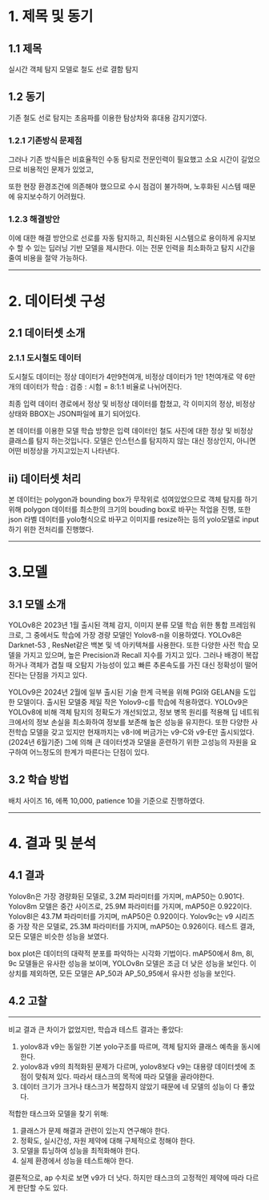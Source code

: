 # 1. 제목 및 동기

## 1.1 제목

실시간 객체 탐지 모델로 철도 선로 결함 탐지

## 1.2 동기

기존 철도 선로 탐지는 초음파를 이용한 탐상차와 휴대용 감지기였다.

### 1.2.1 기존방식 문제점

그러나 기존 방식들은 비효율적인 수동 탐지로 전문인력이 필요했고 소요 시간이 길었으므로 비용적인 문제가 있었고,

또한 현장 환경조건에 의존해야 했으므로 수시 점검이 불가하며, 노후화된 시스템 때문에 유지보수하기 어려웠다.

### 1.2.3 해결방안

이에 대한 해결 방안으로 선로를 자동 탐지하고, 최신화된 시스템으로 용이하게 유지보수 할 수 있는 딥러닝 기반 모델을 제시한다. 이는 전문 인력을 최소화하고 탐지 시간을 줄여 비용을 절약 가능하다.

---

# 2. 데이터셋 구성

## 2.1 데이터셋 소개

### 2.1.1 도시철도 데이터

도시철도 데이터는 정상 데이터가 4만9천여개, 비정상 데이터가 1만 1천여개로 약 6만개의 데이터가 학습 : 검증 : 시험 = 8:1:1 비율로 나뉘어진다.

최종 입력 데이터 경로에서 정상 및 비정상 데이터를 합쳤고, 각 이미지의 정상, 비정상 상태와 BBOX는 JSON파일에 표기 되어있다.

본 데이터를 이용한 모델 학습 방향은 입력 데이터인 철도 사진에 대한 정상 및 비정상 클래스를 탐지 하는것입니다. 모델은 인스턴스를 탐지하지 않는 대신 정상인지, 아니면 어떤 비정상을 가지고있는지 나타낸다.

## ii) 데이터셋 처리

본 데이터는 polygon과 bounding box가 무작위로 섞여있었으므로 객체 탐지를 하기위해 polygon 데이터를 최소한의 크기의 bouding box로 바꾸는 작업을 진행, 또한 json 라벨 데이터를 yolo형식으로 바꾸고 이미지를 resize하는 등의 yolo모델로 input하기 위한 전처리를 진행했다.

---

# 3.모델

## 3.1 모델 소개

YOLOv8은 2023년 1월 출시된 객체 감지, 이미지 분류 모델 학습 위한 통합 프레임워크로, 그 중에서도 학습에 가장 경량 모델인 Yolov8-n을 이용하였다. YOLOv8은 Darknet-53 , ResNet같은 백본 및 넥 아키텍쳐를 사용한다. 또한 다양한 사전 학습 모델을 가지고 있으며, 높은 Precision과 Recall 지수를 가지고 있다. 그러나 배경이 복잡하거나 객체가 겹칠 때 오탐지 가능성이 있고 빠른 추론속도를 가진 대신 정확성이 떨어진다는 단점을 가지고 있다.

YOLOv9은 2024년 2월에 일부 출시된 기술 한계 극복을 위해 PGI와 GELAN을 도입한 모델이다. 출시된 모델중 제일 작은 Yolov9-c를 학습에 적용하였다. YOLOv9은 YOLOv8에 비해 객체 탐지의 정확도가 개선되었고, 정보 병목 원리를 적용해 딥 네트워크에서의 정보 손실을 최소화하여 정보를 보존해 높은 성능을 유지한다. 또한 다양한 사전학습 모델을 갖고 있지만 현재까지는 v8-I에 버금가는 v9-C와 v9-E만 출시되었다.(2024년 6월기준) 그에 의해 큰 데이터셋과 모델을 훈련하기 위한 고성능의 자원을 요구하여 어느정도의 한계가 따른다는 단점이 있다.

## 3.2 학습 방법

배치 사이즈 16, 에폭 10,000, patience 10을 기준으로 진행하였다.

---

# 4. 결과 및 분석

## 4.1 결과

Yolov8n은 가장 경량화된 모델로, 3.2M 파라미터를 가지며, mAP50는 0.901다. Yolov8m 모델은 중간 사이즈로, 25.9M 파라미터를 가지며, mAP50은 0.922이다. Yolov8l은 43.7M 파라미터를 가지며, mAP50은 0.920이다. Yolov9c는 v9 시리즈 중 가장 작은 모델로, 25.3M 파라미터를 가지며, mAP50는 0.926이다. 테스트 결과, 모든 모델은 비슷한 성능을 보였다.

box plot은 데이터의 대략적 분포를 파악하는 시각화 기법이다. mAP50에서 8m, 8l, 9c 모델들은 유사한 성능을 보이며, YOLOv8n 모델은 조금 더 낮은 성능을 보인다. 이상치를 제외하면, 모든 모델은 AP_50과 AP_50_95에서 유사한 성능을 보인다.

## 4.2 고찰

---

비교 결과 큰 차이가 없었지만, 학습과 테스트 결과는 좋았다:

1. yolov8과 v9는 동일한 기본 yolo구조를 따르며, 객체 탐지와 클래스 예측을 동시에 한다.
2. yolov8과 v9의 최적화된 문제가 다르며, yolov8보다 v9는 대용량 데이터셋에 초점이 맞춰져 있다. 따라서 태스크의 목적에 따라 모델을 골라야한다.
3. 데이터 크기가 크거나 태스크가 복잡하지 않았기 때문에 네 모델의 성능이 다 좋았다.

적합한 태스크와 모델을 찾기 위해:

1. 클래스가 문제 해결과 관련이 있는지 연구해야 한다.
2. 정확도, 실시간성, 자원 제약에 대해 구체적으로 정해야 한다.
3. 모델을 튜닝하여 성능을 최적화해야 한다.
4. 실제 환경에서 성능을 테스트해야 한다.

결론적으로, ap 수치로 보면 v9가 더 낫다. 하지만 태스크의 고정적인 제약에 따라 다르게 판단할 수도 있다.

